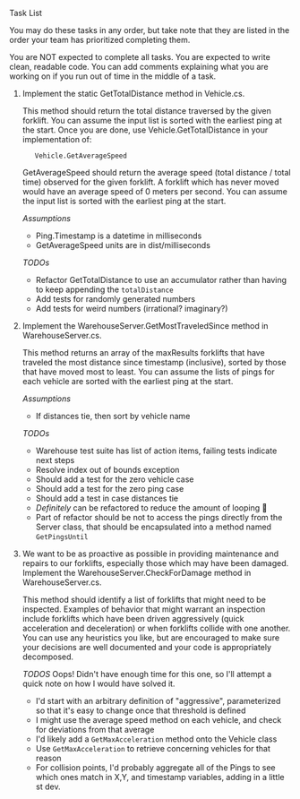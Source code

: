 Task List

You may do these tasks in any order, but take note that they are listed in
the order your team has prioritized completing them.

You are NOT expected to complete all tasks. You are expected to write clean,
readable code. You can add comments explaining what you are working on if you
run out of time in the middle of a task.

1. Implement the static GetTotalDistance method in Vehicle.cs.

    This method should return the total distance traversed by the given
    forklift. You can assume the input list is sorted with the earliest ping at
    the start. Once you are done, use Vehicle.GetTotalDistance in your
    implementation of:

          Vehicle.GetAverageSpeed

    GetAverageSpeed should return the average speed (total distance / total
    time) observed for the given forklift. A forklift which has never moved
    would have an average speed of 0 meters per second. You can assume the input
    list is sorted with the earliest ping at the start.
   
    *Assumptions*
    - Ping.Timestamp is a datetime in milliseconds
    - GetAverageSpeed units are in dist/milliseconds

    *TODOs*
    - Refactor GetTotalDistance to use an accumulator rather than having to keep appending the `totalDistance`
    - Add tests for randomly generated numbers 
    - Add tests for weird numbers (irrational? imaginary?)

2. Implement the WarehouseServer.GetMostTraveledSince method in
    WarehouseServer.cs.

    This method returns an array of the maxResults forklifts that have
    traveled the most distance since timestamp (inclusive), sorted by those that
    have moved most to least. You can assume the lists of pings for each vehicle
    are sorted with the earliest ping at the start.

   *Assumptions*
    - If distances tie, then sort by vehicle name

   *TODOs*
    - Warehouse test suite has list of action items, failing tests indicate next steps
    - Resolve index out of bounds exception
    - Should add a test for the zero vehicle case
    - Should add a test for the zero ping case
    - Should add a test in case distances tie
    - _Definitely_ can be refactored to reduce the amount of looping 😬
    - Part of refactor should be not to access the pings directly from the Server class, that should be encapsulated into a method named `GetPingsUntil`

3. We want to be as proactive as possible in providing maintenance and repairs
    to our forklifts, especially those which may have been damaged. Implement
    the WarehouseServer.CheckForDamage method in WarehouseServer.cs.

    This method should identify a list of forklifts that might need to be
    inspected. Examples of behavior that might warrant an inspection include
    forklifts which have been driven aggressively (quick acceleration and
    deceleration) or when forklifts collide with one another. You can use any
    heuristics you like, but are encouraged to make sure your decisions are well
    documented and your code is appropriately decomposed.

   *TODOS*
    Oops! Didn't have enough time for this one, so I'll attempt a quick note on how I would have solved it. 
    - I'd start with an arbitrary definition of "aggressive", parameterized so that it's easy to change once that threshold is defined
    - I might use the average speed method on each vehicle, and check for deviations from that average
    - I'd likely add a `GetMaxAcceleration` method onto the Vehicle class 
    - Use `GetMaxAcceleration` to retrieve concerning vehicles for that reason
    - For collision points, I'd probably aggregate all of the Pings to see which ones match in X,Y, and timestamp variables, adding in a little st dev.